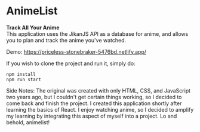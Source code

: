 <h1>AnimeList</h1>

**Track All Your Anime**\
This application uses the JikanJS API as a database for anime, and allows you to plan and track the anime you've watched.

Demo: https://priceless-stonebraker-5476bd.netlify.app/

If you wish to clone the project and run it, simply do:
```
npm install
npm run start
```

Side Notes:
 The original was created with only HTML, CSS, and JavaScript two years ago, but I couldn't get certain things working, so I decided to come back and finish the project. I created this application shortly after learning the basics of React. I enjoy watching anime, so I decided to amplify my learning by integrating this aspect of myself into a project. Lo and behold, animelist!
